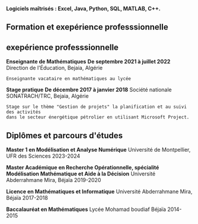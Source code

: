 **Logiciels maîtrisés : Excel, Java, Python, SQL, MATLAB, C++.**

## Formation et exepérience professsionnelle

## exepérience professsionnelle


**Enseignante de Mathématiques**
**De septembre 2021 à juillet 2022**
 Direction de l'Éducation, Bejaia, Algérie

    Enseignante vacataire en mathématiques au lycée

**Stage pratique**
**De décembre 2017 à janvier 2018**
 Société nationale SONATRACH/TRC, Bejaia, Algérie

    Stage sur le thème "Gestion de projets" la planification et au suivi des activités 
    dans le secteur énergétique pétrolier en utilisant Microsoft Project.
    
## Diplômes et parcours d'études

**Master 1 en Modélisation et Analyse Numérique**
Université de Montpellier, UFR des Sciences
2023-2024

**Master Académique en Recherche Opérationnelle, spécialité Modélisation Mathématique et Aide à la Décision**
Université Abderrahmane Mira, Béjaïa
2019-2020

**Licence en Mathématiques et Informatique**
Université Abderrahmane Mira, Béjaïa
2017-2018

**Baccalauréat en Mathématiques**
Lycée Mohamad boudiaf  Béjaïa
2014-2015








